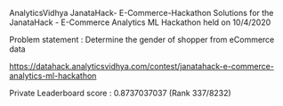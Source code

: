 AnalyticsVidhya JanataHack- E-Commerce-Hackathon
Solutions for the JanataHack - E-Commerce Analytics ML Hackathon held on 10/4/2020

Problem statement : Determine the gender of shopper from eCommerce data

https://datahack.analyticsvidhya.com/contest/janatahack-e-commerce-analytics-ml-hackathon

Private Leaderboard score : 0.8737037037 (Rank 337/8232)
